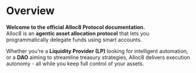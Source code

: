 # Overview

**Welcome to the official Alloc8 Protocol documentation.**\
Alloc8 is an **agentic asset allocation protocol** that lets you programmatically delegate funds using smart accounts.

Whether you’re a **Liquidity Provider (LP)** looking for intelligent automation, or a **DAO** aiming to streamline treasury strategies, Alloc8 delivers execution autonomy - all while you keep full control of your assets.
